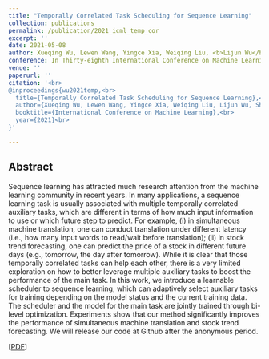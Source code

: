```yaml
---
title: "Temporally Correlated Task Scheduling for Sequence Learning"
collection: publications
permalink: /publication/2021_icml_temp_cor
excerpt: ''
date: 2021-05-08
author: Xueqing Wu, Lewen Wang, Yingce Xia, Weiqing Liu, <b>Lijun Wu</b>, Shufang Xie, Tao Qin, and Tie-Yan Liu
conference: In Thirty-eighth International Conference on Machine Learning <b>(ICML-2021)</b>
venue: ''
paperurl: ''
citation: '<br>
@inproceedings{wu2021temp,<br>
  title={Temporally Correlated Task Scheduling for Sequence Learning},<br>
  author={Xueqing Wu, Lewen Wang, Yingce Xia, Weiqing Liu, Lijun Wu, Shufang Xie, Tao Qin, and Tie-Yan Liu},<br>
  booktitle={International Conference on Machine Learning},<br>
  year={2021}<br>
}'

---
```

<h2><strong>Abstract</strong></h2>
Sequence learning has attracted much research attention from the machine learning community in recent years. In many applications, a sequence learning task is usually associated with multiple temporally correlated auxiliary tasks, which are different in terms of how much input information to use or which future step to predict. For example, (i) in simultaneous machine translation, one can conduct translation under different latency (i.e., how many input words to read/wait before translation); (ii) in stock trend forecasting, one can predict the price of a stock in different future days (e.g., tomorrow, the day after tomorrow). While it is clear that those temporally correlated tasks can help each other, there is a very limited exploration on how to better leverage multiple auxiliary tasks to boost the performance of the main task. In this work, we introduce a learnable scheduler to sequence learning, which can adaptively select auxiliary tasks for training depending on the model status and the current training data. The scheduler and the model for the main task are jointly trained through bi-level optimization. Experiments show that our method significantly improves the performance of simultaneous machine translation and stock trend forecasting. We will release our code at Github after the anonymous period.

\[[PDF]()\] 